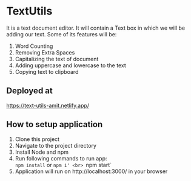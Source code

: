 # TextUtils
It is a text document editor. It will contain a Text box in which we will be adding our text. Some of its features will be:
1. Word Counting
2. Removing Extra Spaces
3. Capitalizing the text of document
4. Adding uppercase and lowercase to the text
5. Copying text to clipboard

## Deployed at
https://text-utils-amit.netlify.app/

## How to setup application
1. Clone this project
2. Navigate to the project directory
3. Install Node and npm 
4. Run following commands to run app: <br>
   `npm install` or `npm i' <br>
   `npm start`
5. Application will run on http://localhost:3000/ in your browser
